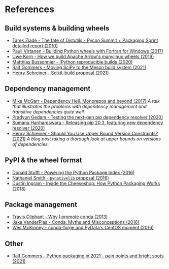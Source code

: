 # References


## Build systems & building wheels

- [Tarek Ziadé - The fate of Distutils - Pycon Summit + Packaging Sprint detailed report (2010)](https://tarekziade.wordpress.com/2010/03/03/the-fate-of-distutils-pycon-summit-packaging-sprint-detailed-report/)
- [Pauli Virtanen - Building Python wheels with Fortran for Windows (2017)](https://pav.iki.fi/blog/2017-10-08/pywingfortran.html#building-python-wheels-with-fortran-for-windows)
- [Uwe Korn - How we build Apache Arrow's manylinux wheels (2019)](https://uwekorn.com/2019/09/15/how-we-build-apache-arrows-manylinux-wheels.html)
- [Matthias Bussonnier - IPython reproducible builds (2020)](https://labs.quansight.org/blog/2020/08/ipython-reproducible-builds)
- [Ralf Gommers - Moving SciPy to the Meson build system (2021)](https://labs.quansight.org/blog/moving-scipy-to-meson)
- [Henry Schreiner - Scikit-build proposal (2021)](https://iscinumpy.dev/post/scikit-build-proposal/)


## Dependency management

- [Mike McGarr - Dependency Hell, Monorepos and beyond (2017)](https://www.youtube.com/watch?v=VNqmHJtItCs)
  *A talk that illustrates the problems with dependency management and transitive dependencies quite well.*
- [Pradyun Gedam - Testing the next-gen pip dependency resolver (2020)](https://pradyunsg.me/blog/2020/03/27/pip-resolver-testing/)
- [Sumana Harihareswara - Releasing pip 20.3, featuring new dependency resolver (2020)](https://pyfound.blogspot.com/2020/11/pip-20-3-new-resolver.html)
- [Henry Schreiner - Should You Use Upper Bound Version Constraints? (2021)](https://iscinumpy.dev/post/bound-version-constraints/) *A blog post taking a thorough look at upper bounds on versions of dependencies.*


## PyPI & the wheel format

- [Donald Stufft - Powering the Python Package Index (2016)](https://caremad.io/posts/2016/05/powering-pypi/)
- [Nathaniel Smith - `pynativelib` proposal (2016)](https://github.com/njsmith/wheel-builders/blob/pynativelib-proposal/pynativelib-proposal.rst)
- [Dustin Ingram - Inside the Cheeseshop: How Python Packaging Works (2018)](https://www.youtube.com/watch?v=AQsZsgJ30AE)


## Package management

- [Travis Oliphant - Why I promote conda (2013)](http://technicaldiscovery.blogspot.com/2013/12/why-i-promote-conda.html)
- [Jake VanderPlas - Conda: Myths and Misconceptions (2016)](https://jakevdp.github.io/blog/2016/08/25/conda-myths-and-misconceptions/)
- [Wes McKinney - conda-forge and PyData's CentOS moment (2016)](https://wesmckinney.com/blog/conda-forge-centos-moment/)


## Other

- [Ralf Gommers - Python packaging in 2021 - pain points and bright spots (2021)](https://labs.quansight.org/blog/2021/01/python-packaging-brainstorm/)

